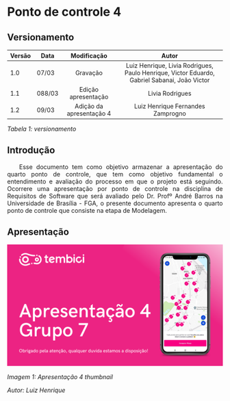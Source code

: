 # Ponto de controle 4

## Versionamento

| Versão | Data | Modificação | Autor |
|-|-|:-:|:-:|
| 1.0 | 07/03 | Gravação | Luiz Henrique, Livia Rodrigues, Paulo Henrique, Victor Eduardo, Gabriel Sabanai, João Victor |
| 1.1 | 088/03 | Edição apresentação | Livia Rodrigues |
| 1.2 | 09/03 | Adição da apresentação 4 | Luiz Henrique Fernandes Zamprogno |

*Tabela 1: versionamento*

## Introdução

<p align="justify">&emsp;&emsp;Esse documento tem como objetivo armazenar a apresentação do quarto ponto de controle, que tem como objetivo fundamental o entendimento e avaliação do processo em que o projeto está seguindo. Ocorrere uma apresentação por ponto de controle na disciplina de Requisitos de Software que será avaliado pelo Dr. Profº André Barros na Universidade de Brasília - FGA, o presente documento apresenta o quarto ponto de controle que consiste na etapa de Modelagem. </P>

## Apresentação

[![Apresentação 4](../assets/apresentacoes/AP4.png)](https://youtu.be/OCpA3jT9954/)

*Imagem 1: Apresentação 4 thumbnail*

*Autor: Luiz Henrique*